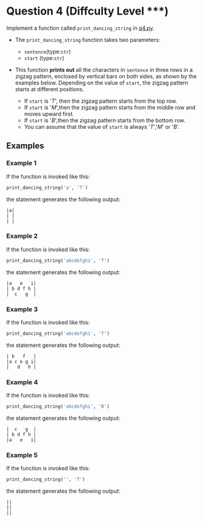# Question 4 (Diffculty Level ***)

Implement a function called `print_dancing_string` in [q4.py](../Original/q4.py).

- The `print_dancing_string` function takes two parameters:
  - `sentence`(type:`str`)
  - `start` (type:`str`)  

- This function **prints out** all the characters in `sentence` in three rows in a zigzag pattern, enclosed by vertical bars on both sides, as shown by the examples below. Depending on the value of `start`, the zigzag pattern starts at different positions.
  - If `start` is '*T*', then the zigzag pattern starts from the top row.
  - If `start` is '*M*',then the zigzag pattern starts from the middle row and moves upward first.
  - If `start` is '*B*',then the zigzag pattern starts from the bottom row.
  - You can assume that the value of `start` is always '*T*','*M*' or '*B*'.

## Examples

### Example 1

If the function is invoked like this:

```python
print_dancing_string('a', 'T')
```

the statement generates the following output:

```code
|a|
| |
| |
```

### Example 2

If the function is invoked like this:

```python
print_dancing_string('abcdefghi', 'T')
```

the statement generates the following output:

```code
|a   e   i|
| b d f h |
|  c   g  |
```

### Example 3

If the function is invoked like this:

```python
print_dancing_string('abcdefghi', 'T')
```

the statement generates the following output:

```code
| b   f   |
|a c e g i|
|   d   h |
```

### Example 4

If the function is invoked like this:

```python
print_dancing_string('abcdefghi', 'B')
```

the statement generates the following output:

```code
|  c   g  |
| b d f h |
|a   e   i|
```

### Example 5

If the function is invoked like this:

```python
print_dancing_string('', 'T')
```

the statement generates the following output:

```code
||
||
||
```